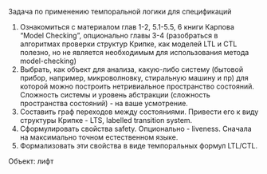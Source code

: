 Задача по применению темпоральной логики для
спецификаций
1. Ознакомиться с материалом глав 1-2, 5.1-5.5, 6 книги Карпова
“Model Checking”, опционально главы 3-4 (разобраться в
алгоритмах проверки структур Крипке, как моделей LTL и CTL
полезно, но не является необходимым для использования метода
model-checking)
2. Выбрать, как объект для анализа, какую-либо систему (бытовой
прибор, например, микроволновку, стиральную машину и пр) для
которой можно построить нетривиальное пространство состояний.
Сложность системы и уровень абстракции (сложность
пространства состояний) - на ваше усмотрение.
3. Составить граф переходов между состояниями. Привести его к
виду структуры Крипке - LTS, labelled transition system.
4. Сформулировать свойства safety. Опционально - liveness. Сначала
на максимально точном естественном языке.
5. Формализовать эти свойства в виде темпоральных формул
LTL/CTL.

Объект: лифт
